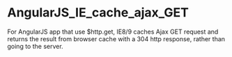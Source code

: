 AngularJS_IE_cache_ajax_GET
===========================
For AngularJS app that use $http.get, IE8/9 caches Ajax GET request and returns the result from browser cache with a 304 http response, rather than going to the server.
